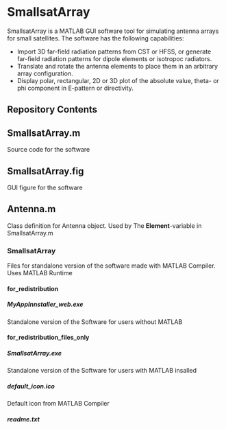 # SmallsatArray

SmallsatArray is a MATLAB GUI software tool for simulating antenna arrays for small satellites. The software has the following capabilities:

* Import 3D far-field radiation patterns from CST or HFSS, or generate far-field radiation patterns for dipole elements or isotropoc radiators.
* Translate and rotate the antenna elements to place them in an arbitrary array configuration.
* Display polar, rectangular, 2D or 3D plot of the absolute value, theta- or phi component in E-pattern or directivity.

## Repository Contents

## SmallsatArray.m
Source code for the software
## SmallsatArray.fig
GUI figure for the software
## Antenna.m
Class definition for Antenna object. Used by The **Element**-variable in SmallsatArray.m

### SmallsatArray
Files for standalone version of the software made with MATLAB Compiler. Uses MATLAB Runtime
#### for_redistribution
##### MyAppInnstaller_web.exe
Standalone version of the Software for users without MATLAB
#### for_redistribution_files_only
##### SmallsatArray.exe
Standalone version of the Software for users with MATLAB insalled
##### default_icon.ico
Default icon from MATLAB Compiler
##### readme.txt